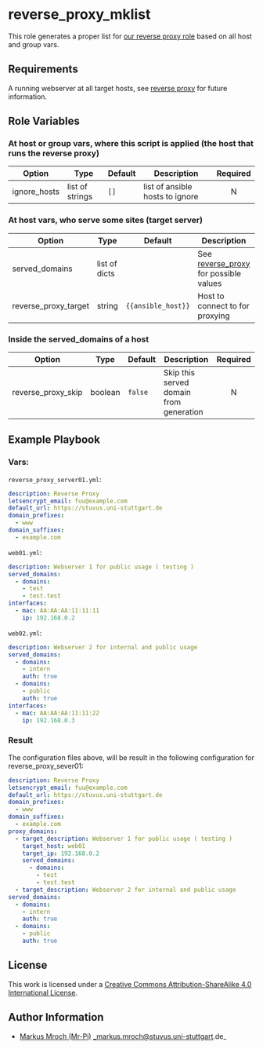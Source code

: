 # reverse_proxy_mklist

This role generates a proper list for [our reverse proxy role](https://github.com/stuvusIT/reverse_proxy) based on all host and group vars.


## Requirements

A running webserver at all target hosts, see [reverse proxy](https://github.com/stuvusIT/reverse_proxy) for future information.

## Role Variables

### At host or group vars, where this script is applied (the host that runs the reverse proxy)

| Option         | Type            | Default | Description                                                                   | Required |
|----------------|-----------------|---------|-------------------------------------------------------------------------------|:--------:|
| ignore_hosts   | list of strings | `[]`    | list of ansible hosts to ignore                                               |     N    |

### At host vars, who serve some sites (target server)

| Option               | Type          | Default            | Description                                                                                       | Required |
|----------------------|---------------|--------------------|---------------------------------------------------------------------------------------------------|:--------:|
| served_domains       | list of dicts |                    | See [reverse_proxy](https://github.com/stuvusIT/reverse_proxy#served_domains) for possible values | Y        |
| reverse_proxy_target | string        | `{{ansible_host}}` | Host to connect to for proxying                                                                   | N        |

### Inside the served_domains of a host

| Option             | Type    | Default | Description                             | Required |
|--------------------|---------|---------|-----------------------------------------|:--------:|
| reverse_proxy_skip | boolean | `false` | Skip this served domain from generation | N        |


## Example Playbook

### Vars:
`reverse_proxy_server01.yml`:
```yml
description: Reverse Proxy
letsencrypt_email: fuu@example.com
default_url: https://stuvus.uni-stuttgart.de
domain_prefixes:
  - www
domain_suffixes:
  - example.com
```

`web01.yml`:
```yml
description: Webserver 1 for public usage ( testing )
served_domains:
  - domains:
    - test
    - test.test
interfaces:
  - mac: AA:AA:AA:11:11:11
    ip: 192.168.0.2
```

`web02.yml`:
```yml
description: Webserver 2 for internal and public usage
served_domains:
  - domains:
    - intern
    auth: true
  - domains:
    - public
    auth: true
interfaces:
  - mac: AA:AA:AA:11:11:22
    ip: 192.168.0.3
```

### Result

The configuration files above, will be result in the following configuration for reverse_proxy_sever01:
```yml
description: Reverse Proxy
letsencrypt_email: fuu@example.com
default_url: https://stuvus.uni-stuttgart.de
domain_prefixes:
  - www
domain_suffixes:
  - example.com
proxy_domains:
  - target_description: Webserver 1 for public usage ( testing )
    target_host: web01
    target_ip: 192.168.0.2
    served_domains:
      - domains:
        - test
        - test.test
  - target_description: Webserver 2 for internal and public usage
served_domains:
  - domains:
    - intern
    auth: true
  - domains:
    - public
    auth: true
```

## License

This work is licensed under a [Creative Commons Attribution-ShareAlike 4.0 International License](http://creativecommons.org/licenses/by-sa/4.0/).


## Author Information

- [Markus Mroch (Mr-Pi)](https://github.com/Mr-Pi/) _markus.mroch@stuvus.uni-stuttgart.de_
